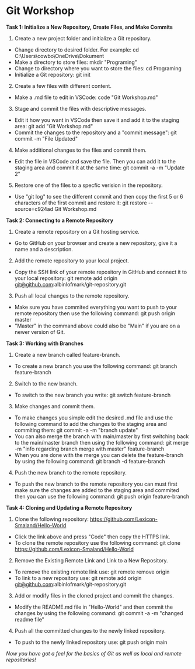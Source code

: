 # Git Workshop

**Task 1: Initialize a New Repository, Create Files, and Make Commits**
1. Create a new project folder and initialize a Git repository.
 - Change directory to desired folder. For example: cd C:\Users\cowbo\OneDrive\Dokument
 - Make a directory to store files: mkdir "Programing"
 - Change to directory where you want to store the files: cd Programing
 - Initialize a Git repository: git init

2. Create a few files with different content.
 - Make a .md file to edit in VSCode: code "Git Workshop.md"

3. Stage and commit the files with descriptive messages.
 - Edit it how you want in VSCode then save it and add it to the staging area: git add "Git Workshop.md"
 - Commit the changes to the repository and a "commit message": git commit -m "File Updated"

4. Make additional changes to the files and commit them.
 - Edit the file in VSCode and save the file. Then you can add it to the staging area and commit it at the same time: git commit -a -m "Update 2"

5. Restore one of the files to a specfic verision in the repository.
 - Use "git log" to see the different commit and then copy the first 5 or 6 characters of the first commit and restore it: git restore --source=c924ad Git Workshop.md

**Task 2: Connecting to a Remote Repository**
1. Create a remote repository on a Git hosting service.
 - Go to GitHub on your browser and create a new repository, give it a name and a description.

2. Add the remote repository to your local project.
 - Copy the SSH link of your remote repository in GitHub and connect it to your local repository: git remote add origin git@github.com:albinlofmark/git-repository.git

3. Push all local changes to the remote repository.
 - Make sure you have commited everything you want to push to your remote repository then use the following command: git push origin master 
 - "Master" in the command above could also be "Main" if you are on a newer version of Git.

**Task 3: Working with Branches**
1. Create a new branch called feature-branch.
 - To create a new branch you use the following command: git branch feature-branch

2. Switch to the new branch.
 - To switch to the new branch you write: git switch feature-branch

3. Make changes and commit them.
 - To make changes you simple edit the desired .md file and use the following command to add the changes to the staging area and commiting them: git commit -a -m "branch update"
 - You can also merge the branch with main/master by first switching back to the main/master branch then using the following command: git merge -m "info regarding branch merge with master" feature-branch
 - When you are done with the merge you can delete the feature-branch by using the following command: git branch -d feature-branch

4. Push the new branch to the remote repository.
 - To push the new branch to the remote repository you can must first make sure the changes are added to the staging area and commited then you can use the following command: git push origin feature-branch

**Task 4: Cloning and Updating a Remote Repository**
1. Clone the following repository: https://github.com/Lexicon-Smaland/Hello-World
 - Click the link above and press "Code" then copy the HTTPS link.
 - To clone the remote repository use the following command: git clone https://github.com/Lexicon-Smaland/Hello-World

2. Remove the Existing Remote Link and Link to a New Repository.
 - To remove the existing remote link use: git remote remove origin
 - To link to a new repository use: git remote add origin git@github.com:albinlofmark/git-repository.git

3. Add or modify files in the cloned project and commit the changes.
 - Modify the README.md file in "Hello-World" and then commit the changes by using the following command: git commit -a -m "changed readme file"

4. Push all the committed changes to the newly linked repository.
 - To push to the newly linked repository use: git push origin main

*Now you have got a feel for the basics of Git as well as local and remote repositories!*
